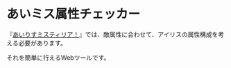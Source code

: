 # あいミス属性チェッカー

『[あいりすミスティリア！](https://dmm-imys.com/)』では、敵属性に合わせて、アイリスの属性構成を考える必要があります。

それを簡単に行えるWebツールです。
